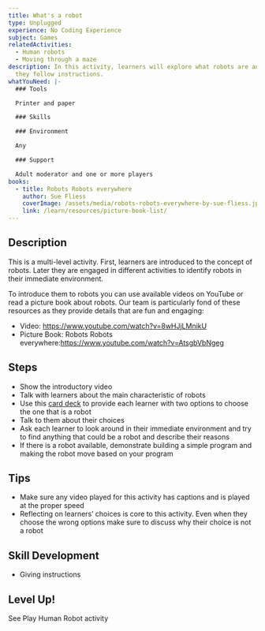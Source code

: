 ```yaml
---
title: What's a robot
type: Unplugged
experience: No Coding Experience
subject: Games
relatedActivities:
  - Human robots
  - Moving through a maze
description: In this activity, learners will explore what robots are and how
  they follow instructions.
whatYouNeed: |-
  ### Tools

  Printer and paper

  ### Skills

  ### Environment

  Any

  ### Support

  Adult moderator and one or more players
books:
  - title: Robots Robots everywhere
    author: Sue Fliess
    coverImage: /assets/media/robots-robots-everywhere-by-sue-fliess.jpg
    link: /learn/resources/picture-book-list/
---
```

## Description

This is a multi-level activity. First, learners are introduced to the concept of robots. Later they are engaged in different activities to identify robots in their immediate environment.

To introduce them to robots you can use available videos on YouTube or read a picture book about robots. Our team is particularly fond of these resources as they provide details that are fun and engaging:

* Video: <https://www.youtube.com/watch?v=8wHJjLMnikU>
* [](https://drive.google.com/file/d/1XlcR1_hp89AqtE6zNb_VwmUAR7aU5LTt/view)Picture Book: Robots Robots everywhere:<https://www.youtube.com/watch?v=AtsgbVbNgeg>

## Steps

* Show the introductory video
* Talk with learners about the main characteristic of robots
* Use this [card deck](https://drive.google.com/file/d/1VcOVXDzhnh6ybTqe7nRcTpBR5nf_g5mD/view?usp=sharing) to provide each learner with two options to choose the one that is a robot
* Talk to them about their choices
* Ask each learner to look around in their immediate environment and try to find anything that could be a robot and describe their reasons
* If there is a robot available, demonstrate building a simple program and making the robot move based on your program

## Tips

* Make sure any video played for this activity has captions and is played at the proper speed
* Reflecting on learners’ choices is core to this activity. Even when they choose the wrong options make sure to discuss why their choice is not a robot

## Skill Development

* Giving instructions

## Level Up!

See Play Human Robot activity